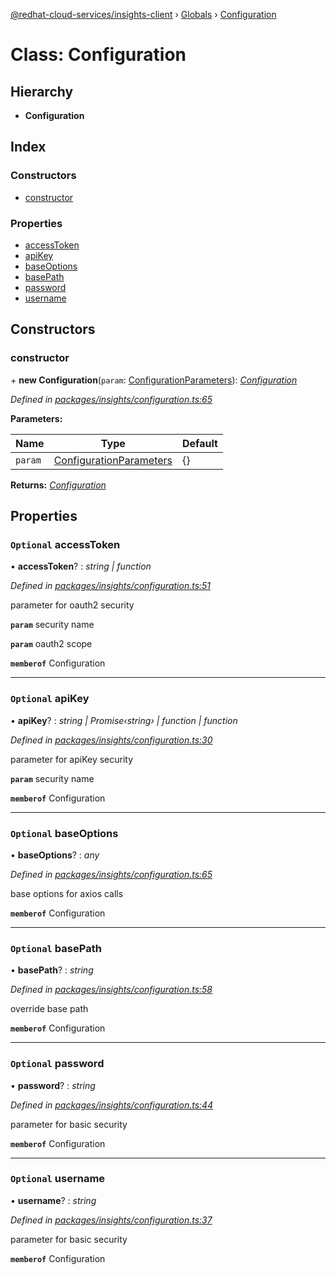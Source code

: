 [@redhat-cloud-services/insights-client](../README.md) › [Globals](../globals.md) › [Configuration](configuration.md)

# Class: Configuration

## Hierarchy

* **Configuration**

## Index

### Constructors

* [constructor](configuration.md#constructor)

### Properties

* [accessToken](configuration.md#optional-accesstoken)
* [apiKey](configuration.md#optional-apikey)
* [baseOptions](configuration.md#optional-baseoptions)
* [basePath](configuration.md#optional-basepath)
* [password](configuration.md#optional-password)
* [username](configuration.md#optional-username)

## Constructors

###  constructor

\+ **new Configuration**(`param`: [ConfigurationParameters](../interfaces/configurationparameters.md)): *[Configuration](configuration.md)*

*Defined in [packages/insights/configuration.ts:65](https://github.com/fhlavac/javascript-clients/blob/master/packages/insights/configuration.ts#L65)*

**Parameters:**

Name | Type | Default |
------ | ------ | ------ |
`param` | [ConfigurationParameters](../interfaces/configurationparameters.md) | {} |

**Returns:** *[Configuration](configuration.md)*

## Properties

### `Optional` accessToken

• **accessToken**? : *string | function*

*Defined in [packages/insights/configuration.ts:51](https://github.com/fhlavac/javascript-clients/blob/master/packages/insights/configuration.ts#L51)*

parameter for oauth2 security

**`param`** security name

**`param`** oauth2 scope

**`memberof`** Configuration

___

### `Optional` apiKey

• **apiKey**? : *string | Promise‹string› | function | function*

*Defined in [packages/insights/configuration.ts:30](https://github.com/fhlavac/javascript-clients/blob/master/packages/insights/configuration.ts#L30)*

parameter for apiKey security

**`param`** security name

**`memberof`** Configuration

___

### `Optional` baseOptions

• **baseOptions**? : *any*

*Defined in [packages/insights/configuration.ts:65](https://github.com/fhlavac/javascript-clients/blob/master/packages/insights/configuration.ts#L65)*

base options for axios calls

**`memberof`** Configuration

___

### `Optional` basePath

• **basePath**? : *string*

*Defined in [packages/insights/configuration.ts:58](https://github.com/fhlavac/javascript-clients/blob/master/packages/insights/configuration.ts#L58)*

override base path

**`memberof`** Configuration

___

### `Optional` password

• **password**? : *string*

*Defined in [packages/insights/configuration.ts:44](https://github.com/fhlavac/javascript-clients/blob/master/packages/insights/configuration.ts#L44)*

parameter for basic security

**`memberof`** Configuration

___

### `Optional` username

• **username**? : *string*

*Defined in [packages/insights/configuration.ts:37](https://github.com/fhlavac/javascript-clients/blob/master/packages/insights/configuration.ts#L37)*

parameter for basic security

**`memberof`** Configuration
